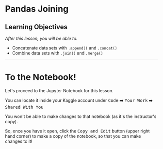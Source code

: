 # Pandas Joining

## Learning Objectives

*After this lesson, you will be able to:*

* Concatenate data sets with `.append()` and `.concat()`
* Combine data sets with `.join()` and `.merge()`

<!--
* Combine timeseries objects with `.merge_ordered()`
-->

---

# To the Notebook!

Let's proceed to the Jupyter Notebook for this lesson.

You can locate it inside your Kaggle account under <kbd>Code</kbd> :arrow_right: <kbd>Your Work</kbd> :arrow_right: <kbd>Shared With You</kbd>

You won't be able to make changes to that notebook (as it's the instructor's copy).

So, once you have it open, click the <kbd>Copy and Edit</kbd> button (upper right hand corner) to make a copy of the notebook, so that you can make changes to it!

<!--

Traditionally, these operations are performed in a relational database with SQL (Structured Query Language).

With Pandas, you're able to perform the same operations in python! (The backend is `numpy`, a powerful linear algebra library.)

Below, we have included a review of the key concepts.

---

# Why Join?

Pandas provides support for combining `Series`, `DataFrame` and even `xarray` (3 dimensional `DataFrame`s), with various kinds of set logic for the indices and relational algebra functionality in the case of join / merge-type operations.

More simply stated, joining allows you to combine `DataFrame`s.

* Joining is important because it allows us to:
   * reduce the _size_ of a database
   * _increase the speed_ at which data is queried and returned
   * _reduce the redundancy_ of the data stored in the database
* Joining is fundamental to proper data architecture, and we'll get to do it in Pandas!

## Why Use Pandas for Joining?

* It allows us to use 'python only' - avoiding integration with SQL
* This makes data analysis faster as we don't need to switch tools
   * Pandas run on a machine and thus is limited by that machine
   * Good for _prototyping_ and smaller, temporary jobs and analysis
* Longer term, code may be delegated to more specific tools (SQL, [Spark](https://en.wikipedia.org/wiki/Apache_Spark), etc.).
   * Pandas can't do everything
   * Industrial strength tools are designed to be distributed, have backup tools, etc

---

# What Does a SQL Join Look Like?

![](assets/sql_join.png)

* A SQL join looks like the above
* We can specify:
   * The tables (dataframes) to be joined to each other
   * _How_ the columns (keys) are related _to each other_ in the join
   * We can use this logic (referred to as relational algebra) to:
      * Filter out information
      * Make one-to-many or even many-to-many joins
* We'll be using Pandas, so our syntax will look different than above

---

# What Does a Pandas Join Look Like?

```python
pd.merge(df1, df2,
         how='left', left_index=True, right_index=True,
         suffixes=('_df1', '_df2') )
```

| index | letter_df1 | number_df1 | letter_df2 | number_df2 |
| --- | --- | --- | --- | --- |
| 0 | a | 1 | e   | 5.0 |
| 1 | b | 2 | f   | 6.0 |
| 2 | c | 3 | NaN | NaN |
| 3 | d | 4 | NaN | NaN |

---

# Difference between SQL and Pandas

* SQL uses `JOIN`
   * Pandas has *two* semi-equivalent functions:
      * `.join` - used for joining dataframes _on their indices only_
      * `.merge` - used for joining dataframes _on any column you want_
   * Since `pd.merge` is more powerful and generalizes better, we'll focus on it
      * Joining operations creates dataframes that _mesh into_ each other
* SQL uses `UNION`
   * Pandas, again, has *two* semi-equivalent functions:
      * `.append` - stacks dataframes _on top of_ each other
      * `.concat` - stacks dataframes _on top of_ **or** _next to_ each other
   * Since `.concat` is more powerful and generalizes better, we'll focus on it
   * `.concat` and `.append` create dataframes that _stack_ on/next to each other

-->

